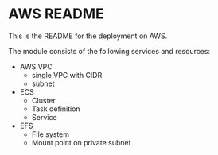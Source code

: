 # AWS README

This is the README for the deployment on AWS.

The module consists of the following services and resources:

- AWS VPC
  - single VPC with CIDR
  - subnet
- ECS
  - Cluster
  - Task definition
  - Service
- EFS
  - File system
  - Mount point on private subnet

